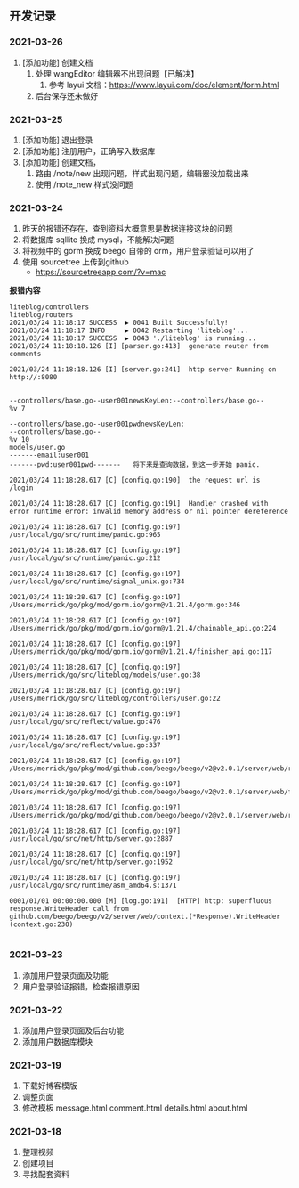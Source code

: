 ## 开发记录

### 2021-03-26

1. [添加功能] 创建文档
   1. 处理 wangEditor 编辑器不出现问题【已解决】
      1. 参考 layui 文档：https://www.layui.com/doc/element/form.html
   2. 后台保存还未做好

### 2021-03-25

1. [添加功能] 退出登录
2. [添加功能] 注册用户，正确写入数据库
3. [添加功能] 创建文档，
   1. 路由 /note/new 出现问题，样式出现问题，编辑器没加载出来
   2. 使用 /note_new 样式没问题

### 2021-03-24

1. 昨天的报错还存在，查到资料大概意思是数据连接这块的问题
2. 将数据库 sqllite 换成 mysql，不能解决问题
3. 将视频中的 gorm 换成 beego 自带的 orm，用户登录验证可以用了
4. 使用 sourcetree 上传到github
   - https://sourcetreeapp.com/?v=mac

**报错内容**

```
liteblog/controllers
liteblog/routers
2021/03/24 11:18:17 SUCCESS  ▶ 0041 Built Successfully!
2021/03/24 11:18:17 INFO     ▶ 0042 Restarting 'liteblog'...
2021/03/24 11:18:17 SUCCESS  ▶ 0043 './liteblog' is running...
2021/03/24 11:18:18.126 [I] [parser.go:413]  generate router from comments

2021/03/24 11:18:18.126 [I] [server.go:241]  http server Running on http://:8080


--controllers/base.go--user001newsKeyLen:--controllers/base.go--
%v 7

--controllers/base.go--user001pwdnewsKeyLen:
--controllers/base.go--
%v 10
models/user.go
-------email:user001
-------pwd:user001pwd-------   将下来是查询数据，到这一步开始 panic.

2021/03/24 11:18:28.617 [C] [config.go:190]  the request url is  /login

2021/03/24 11:18:28.617 [C] [config.go:191]  Handler crashed with error runtime error: invalid memory address or nil pointer dereference

2021/03/24 11:18:28.617 [C] [config.go:197]  /usr/local/go/src/runtime/panic.go:965

2021/03/24 11:18:28.617 [C] [config.go:197]  /usr/local/go/src/runtime/panic.go:212

2021/03/24 11:18:28.617 [C] [config.go:197]  /usr/local/go/src/runtime/signal_unix.go:734

2021/03/24 11:18:28.617 [C] [config.go:197]  /Users/merrick/go/pkg/mod/gorm.io/gorm@v1.21.4/gorm.go:346

2021/03/24 11:18:28.617 [C] [config.go:197]  /Users/merrick/go/pkg/mod/gorm.io/gorm@v1.21.4/chainable_api.go:224

2021/03/24 11:18:28.617 [C] [config.go:197]  /Users/merrick/go/pkg/mod/gorm.io/gorm@v1.21.4/finisher_api.go:117

2021/03/24 11:18:28.617 [C] [config.go:197]  /Users/merrick/go/src/liteblog/models/user.go:38

2021/03/24 11:18:28.617 [C] [config.go:197]  /Users/merrick/go/src/liteblog/controllers/user.go:22

2021/03/24 11:18:28.617 [C] [config.go:197]  /usr/local/go/src/reflect/value.go:476

2021/03/24 11:18:28.617 [C] [config.go:197]  /usr/local/go/src/reflect/value.go:337

2021/03/24 11:18:28.617 [C] [config.go:197]  /Users/merrick/go/pkg/mod/github.com/beego/beego/v2@v2.0.1/server/web/router.go:883

2021/03/24 11:18:28.617 [C] [config.go:197]  /Users/merrick/go/pkg/mod/github.com/beego/beego/v2@v2.0.1/server/web/filter.go:81

2021/03/24 11:18:28.617 [C] [config.go:197]  /Users/merrick/go/pkg/mod/github.com/beego/beego/v2@v2.0.1/server/web/router.go:664

2021/03/24 11:18:28.617 [C] [config.go:197]  /usr/local/go/src/net/http/server.go:2887

2021/03/24 11:18:28.617 [C] [config.go:197]  /usr/local/go/src/net/http/server.go:1952

2021/03/24 11:18:28.617 [C] [config.go:197]  /usr/local/go/src/runtime/asm_amd64.s:1371

0001/01/01 00:00:00.000 [M] [log.go:191]  [HTTP] http: superfluous response.WriteHeader call from github.com/beego/beego/v2/server/web/context.(*Response).WriteHeader (context.go:230)


```

### 2021-03-23

1. 添加用户登录页面及功能
2. 用户登录验证报错，检查报错原因

### 2021-03-22

1. 添加用户登录页面及后台功能
2. 添加用户数据库模块

### 2021-03-19

1. 下载好博客模版
2. 调整页面
3. 修改模板 message.html comment.html  details.html about.html

### 2021-03-18

1. 整理视频
2. 创建项目
3. 寻找配套资料
